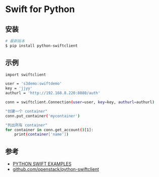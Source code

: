 # Swift for Python

## 安装

```sh
# 最新版本
$ pip install python-swiftclient
```

## 示例

```sh
import swiftclient

user = 's3demo:swiftdemo'
key = 'jjyy'
authurl = 'http://192.168.8.220:8080/auth'

conn = swiftclient.Connection(user=user, key=key, authurl=authurl)

"创建一个 container"
conn.put_container('mycontainer')

"列出所有 container"
for container in conn.get_account()[1]:
    print(container['name'])
```

## 参考

* [PYTHON SWIFT EXAMPLES](http://docs.ceph.com/docs/jewel/radosgw/swift/python/)
* [github.com/openstack/python-swiftclient](https://github.com/openstack/python-swiftclient)
